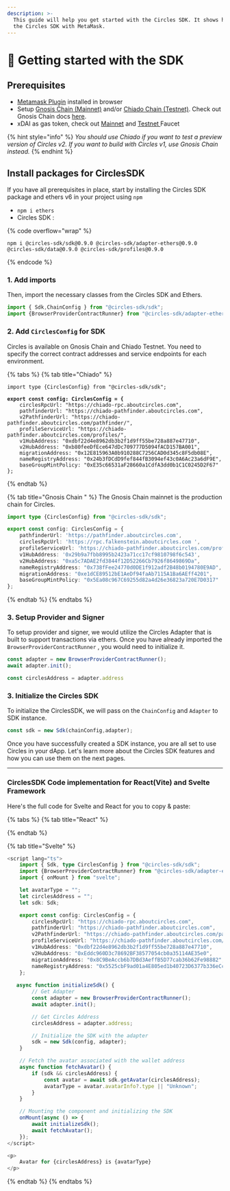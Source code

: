 ```yaml
---
description: >-
  This guide will help you get started with the Circles SDK. It shows how to use
  the Circles SDK with MetaMask.
---
```


# 🚀 Getting started with the SDK

## Prerequisites

* [Metamask Plugin](https://metamask.io/) installed in browser
* Setup [Gnosis Chain (Mainnet)](https://docs.gnosischain.com/about/networks/mainnet) and/or [Chiado Chain (Testnet)](https://docs.gnosischain.com/about/networks/chiado). Check out Gnosis Chain docs [here](https://docs.gnosischain.com/about/networks/).
* xDAI as gas token, check out [Mainnet](https://faucet.gnosischain.com/) and [Testnet ](https://faucet.chiadochain.net/)Faucet

{% hint style="info" %}
_You should use Chiado if you want to test a preview version of Circles v2. If you want to build with Circles v1, use Gnosis Chain instead._
{% endhint %}

## Install packages for CirclesSDK

If you have all prerequisites in place, start by installing the Circles SDK package and ethers v6 in your project using `npm`

* `npm i ethers`
* Circles SDK :

{% code overflow="wrap" %}
```
npm i @circles-sdk/sdk@0.9.0 @circles-sdk/adapter-ethers@0.9.0 @circles-sdk/data@0.9.0 @circles-sdk/profiles@0.9.0
```
{% endcode %}

### 1. Add imports

Then, import the necessary classes from the Circles SDK and Ethers.

```typescript
import { Sdk,ChainConfig } from "@circles-sdk/sdk";
import {BrowserProviderContractRunner} from "@circles-sdk/adapter-ethers"
```

### 2. Add `CirclesConfig` for SDK

Circles is available on Gnosis Chain and Chiado Testnet. You need to specify the correct contract addresses and service endpoints for each environment.&#x20;

{% tabs %}
{% tab title="Chiado" %}
<pre class="language-typescript"><code class="lang-typescript">import type {CirclesConfig} from "@circles-sdk/sdk";

<strong>export const config: CirclesConfig = {
</strong>    circlesRpcUrl: "https://chiado-rpc.aboutcircles.com",
    pathfinderUrl: "https://chiado-pathfinder.aboutcircles.com",
    v2PathfinderUrl: "https://chiado-pathfinder.aboutcircles.com/pathfinder/",
    profileServiceUrl: "https://chiado-pathfinder.aboutcircles.com/profiles/",
    v1HubAddress: "0xdbf22d4e8962db3b2f1d9ff55be728a887e47710",
    v2HubAddress: "0xb80feeDfEce647dDc709777D5094fACD157BA001",
    migrationAddress: "0x12E815963A0b910288C7256CAD0d345c8F5db08E",
    nameRegistryAddress: "0x24b3fDCdD9fef844fB3094ef43c0A6Ac23a6dF9E",
    baseGroupMintPolicy: "0xE35c66531aF28660a1CdfA3dd0b1C1C0245D2F67"
};
</code></pre>
{% endtab %}

{% tab title="Gnosis Chain " %}
The Gnosis Chain mainnet is the production chain for Circles.&#x20;

```typescript
import type {CirclesConfig} from "@circles-sdk/sdk";

export const config: CirclesConfig = {
    pathfinderUrl: 'https://pathfinder.aboutcircles.com',
    circlesRpcUrl: 'https://rpc.falkenstein.aboutcircles.com ',
    profileServiceUrl: 'https://chiado-pathfinder.aboutcircles.com/profiles/',
    v1HubAddress: '0x29b9a7fbb8995b2423a71cc17cf9810798f6c543',
    v2HubAddress: "0xa5c7ADAE2fd3844f12D52266Cb7926f8649869Da",
    nameRegistryAddress: "0x738fFee24770d0DE1f912adf2B48b0194780E9AD",
    migrationAddress: "0xe1dCE89512bE1AeDf94faAb7115A1Ba6AEff4201",
    baseGroupMintPolicy: "0x5Ea08c967C69255d82a4d26e36823a720E7D0317"
};
```
{% endtab %}
{% endtabs %}

### 3. Setup Provider and Signer

To setup provider and signer, we would utilize the Circles Adapter that is built to support transactions via ethers. Once you have already imported the `BrowserProviderContractRunner` , you would need to initialize it.

```typescript
const adapter = new BrowserProviderContractRunner();
await adapter.init();

const circlesAddress = adapter.address
```

### 3. Initialize the Circles SDK

To initialize the CirclesSDK, we will pass on the `ChainConfig` and `Adapter` to SDK instance.

```typescript
const sdk = new Sdk(chainConfig,adapter);
```

Once you have successfully created a SDK instance, you are all set to use Circles in your dApp. Let's learn more about the Circles SDK features and how you can use them on the next pages.

***

### CirclesSDK Code implementation for React(Vite) and Svelte Framework

Here's the full code for Svelte and React for you to copy & paste:

{% tabs %}
{% tab title="React" %}

{% endtab %}

{% tab title="Svelte" %}
```typescript
<script lang="ts">
    import { Sdk, type CirclesConfig } from "@circles-sdk/sdk";
    import {BrowserProviderContractRunner} from "@circles-sdk/adapter-ethers"
    import { onMount } from "svelte";

    let avatarType = "";
    let circlesAddress = "";
    let sdk: Sdk;

    export const config: CirclesConfig = {
        circlesRpcUrl: "https://chiado-rpc.aboutcircles.com",
        pathfinderUrl: "https://chiado-pathfinder.aboutcircles.com",
        v2PathfinderUrl: "https://chiado-pathfinder.aboutcircles.com/pathfinder/",
        profileServiceUrl: "https://chiado-pathfinder.aboutcircles.com/profiles/",
        v1HubAddress: "0xdbf22d4e8962db3b2f1d9ff55be728a887e47710",
        v2HubAddress: "0xEddc960D3c78692BF38577054cb0a35114AE35e0",
        migrationAddress: "0x8C9BeAccb6b7DBd3AeffB5D77cab36b62Fe98882",
        nameRegistryAddress: "0x5525cbF9ad01a4E805ed1b40723D6377b336eCcf"
    };
    
   async function initializeSdk() {
        // Get Adapter
        const adapter = new BrowserProviderContractRunner();
        await adapter.init();

        // Get Circles Address
        circlesAddress = adapter.address;

        // Initialize the SDK with the adapter
        sdk = new Sdk(config, adapter);
    }

    // Fetch the avatar associated with the wallet address
    async function fetchAvatar() {
        if (sdk && circlesAddress) {
            const avatar = await sdk.getAvatar(circlesAddress);
            avatarType = avatar.avatarInfo?.type || "Unknown";
        }
    }

    // Mounting the component and initializing the SDK
    onMount(async () => {
        await initializeSdk();
        await fetchAvatar();
    });
</script>

<p>
    Avatar for {circlesAddress} is {avatarType}
</p>
```
{% endtab %}
{% endtabs %}
